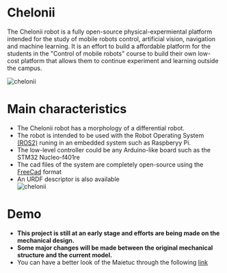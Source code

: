 # Chelonii

The Chelonii robot is a fully open-source physical-expermiental platform intended for the study of mobile robots control, artificial vision, navigation and machine learning. It is an effort to build a affordable platform for the students in the "Control of mobile robots" course to build their own low-cost platform that allows them to continue experiment and learning outside the campus. 

![chelonii](https://user-images.githubusercontent.com/107052856/199276993-6e3d782b-1bfc-4d0a-a100-88c98a269a7a.png)


# Main characteristics
- The Chelonii robot has a morphology of a differential robot. 
- The robot is intended to be used with the Robot Operating System [(ROS2)](https://docs.ros.org/en/humble/index.html) runing in an embedded system such as Raspberyy Pi.
- The low-level controller could be any Arduino-like board such as the STM32 Nucleo-f401re
- The cad files of the system are completely open-source using the [FreeCad](https://www.freecadweb.org/) format
- An URDF descriptor is also available<br>
![chelonii](https://user-images.githubusercontent.com/107052856/199279014-4d2aaa3e-d3a0-4e2c-a154-3214879023ad.gif)

# Demo
- **This project is still at an early stage and efforts are being made on the mechanical design.**
- **Some major changes will be made between the original mechanical structure and the current model.**
- You can have a better look of the Maietuc through the following [link](https://www.youtube.com/watch?v=fcQv88dr8ls)


